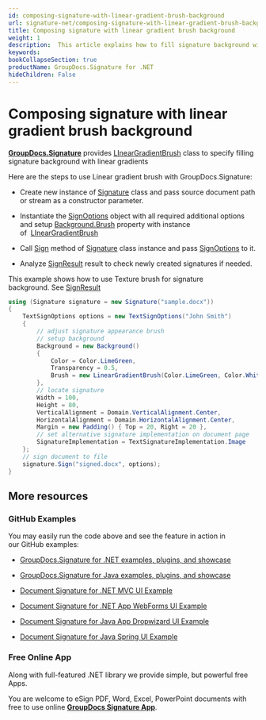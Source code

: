 ```yaml
---
id: composing-signature-with-linear-gradient-brush-background
url: signature-net/composing-signature-with-linear-gradient-brush-background
title: Composing signature with linear gradient brush background
weight: 1
description:  This article explains how to fill signature background with linear gradient brush
keywords: 
bookCollapseSection: true
productName: GroupDocs.Signature for .NET
hideChildren: False
---
```

  

# Composing signature with linear gradient brush background 

[**GroupDocs.Signature**](https://products.groupdocs.com/signature/net) provides [LInearGradientBrush](https://apireference.groupdocs.com/net/signature/groupdocs.signature.domain.extensions/lineargradientbrush) class to specify filling signature background with linear gradients

Here are the steps to use Linear gradient brush with GroupDocs.Signature:

*   Create new instance of [Signature](https://apireference.groupdocs.com/net/signature/groupdocs.signature/signature) class and pass source document path or stream as a constructor parameter.
    
*   Instantiate the [SignOptions](https://apireference.groupdocs.com/net/signature/groupdocs.signature.options/signoptions) object with all required additional options and setup [Background.Brush](https://apireference.groupdocs.com/net/signature/groupdocs.signature.domain/background/properties/brush) property with instance of  [LInearGradientBrush](https://apireference.groupdocs.com/net/signature/groupdocs.signature.domain.extensions/lineargradientbrush)  
    
*   Call [Sign](https://apireference.groupdocs.com/net/signature/groupdocs.signature/signature/methods/sign) method of [Signature](https://apireference.groupdocs.com/net/signature/groupdocs.signature/signature) class instance and pass [SignOptions](https://apireference.groupdocs.com/net/signature/groupdocs.signature.options/signoptions) to it.  
    
*   Analyze [SignResult](https://apireference.groupdocs.com/net/signature/groupdocs.signature.domain/signresult) result to check newly created signatures if needed.

This example shows how to use Texture brush for signature background. See [SignResult](https://apireference.groupdocs.com/net/signature/groupdocs.signature.domain/signresult)

```csharp
using (Signature signature = new Signature("sample.docx"))
{
    TextSignOptions options = new TextSignOptions("John Smith")
    {
        // adjust signature appearance brush
        // setup background
        Background = new Background()
        {
            Color = Color.LimeGreen,
            Transparency = 0.5,
            Brush = new LinearGradientBrush(Color.LimeGreen, Color.White, 45)
        },
        // locate signature
        Width = 100,
        Height = 80,
        VerticalAlignment = Domain.VerticalAlignment.Center,
        HorizontalAlignment = Domain.HorizontalAlignment.Center,
        Margin = new Padding() { Top = 20, Right = 20 },
        // set alternative signature implementation on document page
        SignatureImplementation = TextSignatureImplementation.Image
    };
    // sign document to file
    signature.Sign("signed.docx", options);
}
```

## More resources

### GitHub Examples 

You may easily run the code above and see the feature in action in our GitHub examples:

*   [GroupDocs.Signature for .NET examples, plugins, and showcase](https://github.com/groupdocs-signature/GroupDocs.Signature-for-.NET)
    
*   [GroupDocs.Signature for Java examples, plugins, and showcase](https://github.com/groupdocs-signature/GroupDocs.Signature-for-Java)
    
*   [Document Signature for .NET MVC UI Example](https://github.com/groupdocs-signature/GroupDocs.Signature-for-.NET-MVC) 
    
*   [Document Signature for .NET App WebForms UI Example](https://github.com/groupdocs-signature/GroupDocs.Signature-for-.NET-WebForms)
    
*   [Document Signature for Java App Dropwizard UI Example](https://github.com/groupdocs-signature/GroupDocs.Signature-for-Java-Dropwizard)
    
*   [Document Signature for Java Spring UI Example](https://github.com/groupdocs-signature/GroupDocs.Signature-for-Java-Spring)
    

### Free Online App 

Along with full-featured .NET library we provide simple, but powerful free Apps.

You are welcome to eSign PDF, Word, Excel, PowerPoint documents with free to use online **[GroupDocs Signature App](https://products.groupdocs.app/signature)**.
